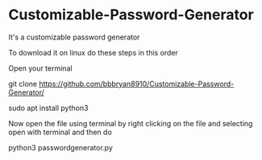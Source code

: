 # Customizable-Password-Generator
It's a customizable password generator


To download it on linux do these steps in this order

Open your terminal 

git clone https://github.com/bbbryan8910/Customizable-Password-Generator/

sudo apt install python3

Now open the file using terminal by right clicking on the file and selecting open with terminal and then do 

python3 passwordgenerator.py
